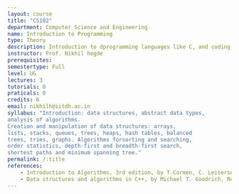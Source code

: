 ```yaml
---
layout: course
title: "CS102"
department: Computer Science and Engineering
name: Introduction to Programming
type: Theory
description: Introduction to dprogramming languages like C, and coding skills.
instructor: Prof. Nikhil hegde
prerequisites:
semestertype: Full
level: UG
lectures: 3
tutorials: 0
praticals: 0
credits: 6
email: nikhilh@iitdh.ac.in
syllabus: "Introduction: data structures, abstract data types,
analysis of algorithms.
Creation and manipulation of data structures: arrays,
lists, stacks, queues, trees, heaps, hash tables, balanced
trees, tries, graphs. Algorithms forsorting and searching,
order statistics, depth-first and breadth-first search,
shortest paths and minimum spanning tree."
permalink: /:title
references: 
    - Introduction to Algorithms, 3rd edition, by T.Cormen, C. Leiserson, R. Rivest, C. Stein, MIT Press and McGraw-Hill, 2009.
    - Data structures and algorithms in C++, by Michael T. Goodrich, Roberto Tamassia, and David M. Mount Wiley, 2004.
---
```



